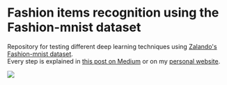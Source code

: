 # Fashion items recognition using the Fashion-mnist dataset

Repository for testing different deep learning techniques using [Zalando's Fashion-mnist dataset](https://github.com/zalandoresearch/fashion-mnist).<br/>
Every step is explained in [this post on Medium](https://medium.com/@federicodeservi/fashion-mnist-image-classifier-90dd3f1869a8) or on my [personal website](https://federicodeservi.com/projects/fashion-mnist.html).

![](https://raw.githubusercontent.com/zalandoresearch/fashion-mnist/master/doc/img/fashion-mnist-sprite.png)
